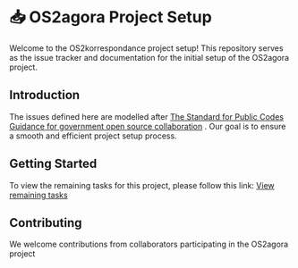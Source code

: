 # 📥 OS2agora Project Setup

Welcome to the OS2korrespondance project setup! This repository serves as the issue tracker and documentation for the initial setup of the OS2agora project.

## Introduction
The issues defined here are modelled after [The Standard for Public Codes Guidance for government open source collaboration](https://standard.publiccode.net/) . 
Our goal is to ensure a smooth and efficient project setup process.

## Getting Started
To view the remaining tasks for this project, please follow this link: [View remaining tasks](https://github.com/OS2agora/OS2agora-project-setup/issues)

## Contributing
We welcome contributions from collaborators participating in the OS2agora project
